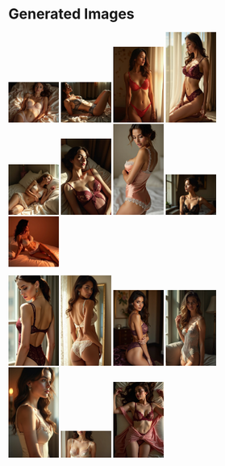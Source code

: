 # Generated Images



<img src="2025_07_03_01.webp" width="100"/> <img src="2025_07_03_02.webp" width="100"/> <img src="2025_07_03_03.webp" width="100"/> <img src="2025_07_03_04.webp" width="100"/> <img src="2025_07_03_05.webp" width="100"/> <img src="2025_07_03_06.webp" width="100"/> <img src="2025_07_03_07.webp" width="100"/> <img src="2025_07_03_08.webp" width="100"/> <img src="2025_07_03_09.webp" width="100"/>

<img src="2025_07_03_10.webp" width="100"/> <img src="2025_07_03_11.webp" width="100"/> <img src="2025_07_03_12.webp" width="100"/> <img src="2025_07_03_13.webp" width="100"/> <img src="2025_07_03_14.webp" width="100"/> <img src="2025_07_03_15.webp" width="100"/> <img src="2025_07_03_16.webp" width="100"/>